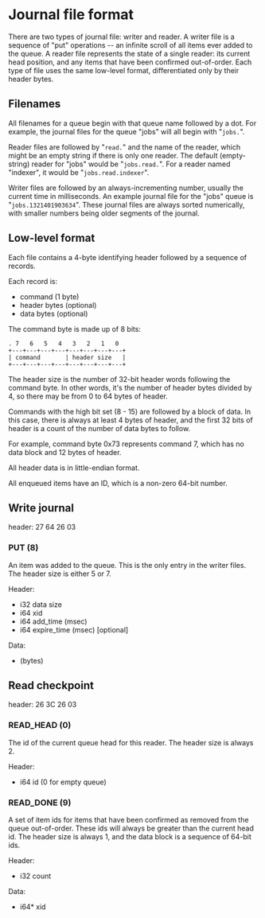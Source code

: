 
# Journal file format

There are two types of journal file: writer and reader. A writer file is a
sequence of "put" operations -- an infinite scroll of all items ever added to
the queue. A reader file represents the state of a single reader: its current
head position, and any items that have been confirmed out-of-order. Each type
of file uses the same low-level format, differentiated only by their header
bytes.

## Filenames

All filenames for a queue begin with that queue name followed by a dot. For
example, the journal files for the queue "jobs" will all begin with "`jobs.`".

Reader files are followed by "`read.`" and the name of the reader, which might
be an empty string if there is only one reader. The default (empty-string)
reader for "jobs" would be "`jobs.read.`". For a reader named "indexer", it
would be "`jobs.read.indexer`".

Writer files are followed by an always-incrementing number, usually the
current time in milliseconds. An example journal file for the "jobs" queue is
"`jobs.1321401903634`". These journal files are always sorted numerically,
with smaller numbers being older segments of the journal.

## Low-level format

Each file contains a 4-byte identifying header followed by a sequence of records.

Each record is:

- command (1 byte)
- header bytes (optional)
- data bytes (optional)

The command byte is made up of 8 bits:

    . 7   6   5   4   3   2   1   0
    +---+---+---+---+---+---+---+---+
    | command       | header size   |
    +---+---+---+---+---+---+---+---+

The header size is the number of 32-bit header words following the command
byte. In other words, it's the number of header bytes divided by 4, so there
may be from 0 to 64 bytes of header.

Commands with the high bit set (8 - 15) are followed by a block of data. In
this case, there is always at least 4 bytes of header, and the first 32 bits
of header is a count of the number of data bytes to follow.

For example, command byte 0x73 represents command 7, which has no data block
and 12 bytes of header.

All header data is in little-endian format.

All enqueued items have an ID, which is a non-zero 64-bit number.

## Write journal

header: 27 64 26 03

### PUT (8)

An item was added to the queue. This is the only entry in the writer files.
The header size is either 5 or 7.

Header:

  - i32 data size
  - i64 xid
  - i64 add_time (msec)
  - i64 expire_time (msec) [optional]

Data:

  - (bytes)

## Read checkpoint

header: 26 3C 26 03

### READ_HEAD (0)

The id of the current queue head for this reader. The header size is always
2.

Header:

  - i64 id (0 for empty queue)

### READ_DONE (9)

A set of item ids for items that have been confirmed as removed from the queue
out-of-order. These ids will always be greater than the current head id. The
header size is always 1, and the data block is a sequence of 64-bit ids.

Header:

  - i32 count
  
Data:

  - i64* xid

